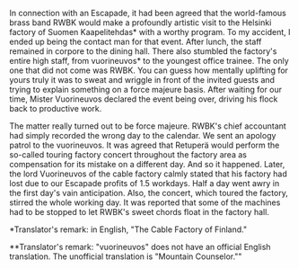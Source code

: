 
In connection with an Escapade, it had been agreed that the world-famous brass band RWBK would make a profoundly artistic visit to the Helsinki factory of Suomen Kaapelitehdas\* with a worthy program. To my accident, I ended up being the contact man for that event. After lunch, the staff remained in corpore to the dining hall. There also stumbled the factory's entire high staff, from vuorineuvos\* to the youngest office trainee. The only one that did not come was RWBK. You can guess how mentally uplifting for yours truly it was to sweat and wriggle in front of the invited guests and trying to explain something on a force majeure basis. After waiting for our time, Mister Vuorineuvos declared the event being over, driving his flock back to productive work.

The matter really turned out to be force majeure. RWBK's chief accountant had simply recorded the wrong day to the calendar. We sent an apology patrol to the vuorineuvos. It was agreed that Retuperä would perform the so-called touring factory concert throughout the factory area as compensation for its mistake on a different day. And so it happened. Later, the lord Vuorineuvos of the cable factory calmly stated that his factory had lost due to our Escapade profits of 1.5 workdays. Half a day went awry in the first day's vain anticipation. Also, the concert, which toured the factory, stirred the whole working day. It was reported that some of the machines had to be stopped to let RWBK's sweet chords float in the factory hall.

\*Translator's remark: in English, "The Cable Factory of Finland."

\*\*Translator's remark: "vuorineuvos" does not have an official English translation. The unofficial translation is "Mountain Counselor.""